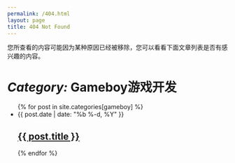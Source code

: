 ```yaml
---
permalink: /404.html
layout: page
title: 404 Not Found
---
```

您所查看的内容可能因为某种原因已经被移除，您可以看看下面文章列表是否有感兴趣的内容。

<h1>
<i class="far fa-folder-open">Category:</i>&nbsp;Gameboy游戏开发&nbsp;&nbsp;
</h1>
<ul>
{% for post in site.categories[gameboy] %}

<li>
<span class="post-meta">{{ post.date | date: "%b %-d, %Y" }}</span>
    
<h2>
<a class="post-link" href="{{ post.url | prepend: site.baseurl }}">{{ post.title }}</a>
</h2>
</li>

{% endfor %}
</ul>